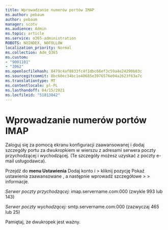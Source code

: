 ```yaml
---
title: Wprowadzanie numerów portów IMAP
ms.author: pebaum
author: pebaum
manager: scotv
ms.audience: Admin
ms.topic: article
ms.service: o365-administration
ROBOTS: NOINDEX, NOFOLLOW
localization_priority: Normal
ms.collection: Adm_O365
ms.custom:
- "9001101"
- "3062"
ms.openlocfilehash: 8479c4af8833fc4f1dbc66ef3c59a4e24290b83c
ms.sourcegitcommit: 8bc60ec34bc1e40685e3976576e04a2623f63a7c
ms.translationtype: MT
ms.contentlocale: pl-PL
ms.lasthandoff: 04/15/2021
ms.locfileid: "51813842"
---
```

# <a name="enter-imap-port-numbers"></a>Wprowadzanie numerów portów IMAP

Zaloguj się za pomocą ekranu konfiguracji zaawansowanej i dodaj szczegóły portu za dwukropkiem w wierszu z adresami serwera poczty przychodzącej i wychodzącej. (Te szczegóły możesz uzyskać z poczty e-mail usługodawca). 

Przejdź do **menu Ustawienia** Dodaj konto i > kliknij pozycję Pokaż ustawienia zaawansowane , a następnie wprowadź szczegółowe  >    >   informacje.  

*Serwer poczty przychodzącej:* imap.servername.com:000 (zwykle 993 lub 143) 

*Serwer poczty wychodzącej:* smtp.servername.com:000 (zazwyczaj 465 lub 25) 

Pamiętaj, że dwukropek jest ważny. 
